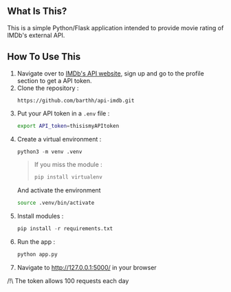 What Is This?
-------------

This is a simple Python/Flask application intended to provide movie rating of IMDb's external API.

How To Use This
---------------

1. Navigate over to [IMDb's API website](https://imdb-api.com), sign up and go to the profile section to get a API token.
1. Clone the repository :
    ```
    https://github.com/barthh/api-imdb.git
    ```
1. Put your API token in a ```.env``` file :
    ```sh
    export API_token=thisismyAPItoken
    ```
1. Create a virtual environment :
    ```python
    python3 -m venv .venv
    ```
    > If you miss the module :
    >```python
    >pip install virtualenv
    >```
    And activate the environment
    ```sh
    source .venv/bin/activate
    ```
1. Install modules :
    ```python
    pip install -r requirements.txt
    ```
1. Run the app :
    ```python
    python app.py
    ```
1. Navigate to http://127.0.0.1:5000/ in your browser

/!\  The token allows 100 requests each day
